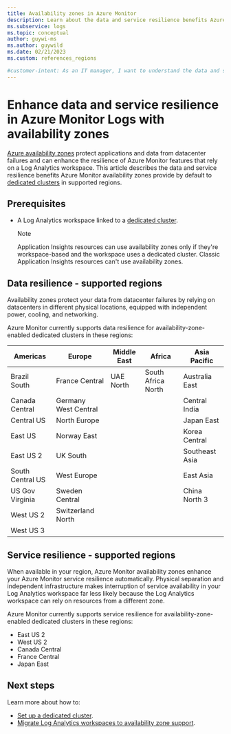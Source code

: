 ```yaml
---
title: Availability zones in Azure Monitor
description: Learn about the data and service resilience benefits Azure Monitor availability zones provide to protect against datacenter failure. 
ms.subservice: logs
ms.topic: conceptual
author: guywi-ms
ms.author: guywild
ms.date: 02/21/2023
ms.custom: references_regions

#customer-intent: As an IT manager, I want to understand the data and service resilience benefits Azure Monitor availability zones provide so that can ensure my data and services are sufficiently protected in the event of datacenter failure.
---
```

# Enhance data and service resilience in Azure Monitor Logs with availability zones

[Azure availability zones](../../availability-zones/az-overview.md) protect applications and data from datacenter failures and can enhance the resilience of Azure Monitor features that rely on a Log Analytics workspace. This article describes the data and service resilience benefits Azure Monitor availability zones provide by default to [dedicated clusters](logs-dedicated-clusters.md) in supported regions.

## Prerequisites

- A Log Analytics workspace linked to a [dedicated cluster](logs-dedicated-clusters.md).  

    > [!NOTE]
    > Application Insights resources can use availability zones only if they're workspace-based and the workspace uses a dedicated cluster. Classic Application Insights resources can't use availability zones.
    
## Data resilience - supported regions

Availability zones protect your data from datacenter failures by relying on datacenters in different physical locations, equipped with independent power, cooling, and networking. 

Azure Monitor currently supports data resilience for availability-zone-enabled dedicated clusters in these regions:

  | Americas | Europe | Middle East | Africa | Asia Pacific |
  |---|---|---|---|---|
  | Brazil South | France Central | UAE North | South Africa North | Australia East |
  | Canada Central | Germany West Central | | | Central India |
  | Central US | North Europe | | | Japan East |
  | East US | Norway East | | | Korea Central |
  | East US 2 | UK South | | | Southeast Asia |
  | South Central US | West Europe | | | East Asia |
  | US Gov Virginia | Sweden Central | | | China North 3 |
  | West US 2 | Switzerland North | | | |
  | West US 3 | | | | |

## Service resilience - supported regions

When available in your region, Azure Monitor availability zones enhance your Azure Monitor service resilience automatically. Physical separation and independent infrastructure makes interruption of service availability in your Log Analytics workspace far less likely because the Log Analytics workspace can rely on resources from a different zone. 

Azure Monitor currently supports service resilience for availability-zone-enabled dedicated clusters in these regions:

- East US 2
- West US 2
- Canada Central
- France Central
- Japan East

## Next steps

Learn more about how to:
- [Set up a dedicated cluster](logs-dedicated-clusters.md).
- [Migrate Log Analytics workspaces to availability zone support](../../availability-zones/migrate-monitor-log-analytics.md).

